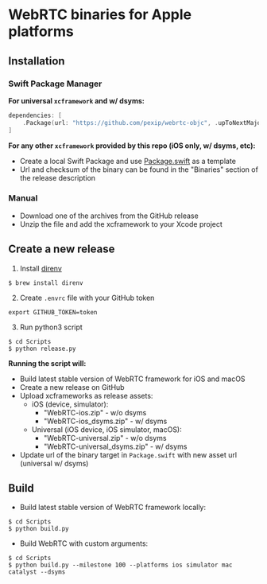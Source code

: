 # WebRTC binaries for Apple platforms

## Installation

### Swift Package Manager

**For universal `xcframework` and w/ dsyms:**

```swift
dependencies: [
    .Package(url: "https://github.com/pexip/webrtc-objc", .upToNextMajor("100.0.0"))
]
```

**For any other `xcframework` provided by this repo (iOS only, w/ dsyms, etc):**

- Create a local Swift Package and use [Package.swift](https://github.com/pexip/webrtc-objc/blob/master/Package.swift) as a template
- Url and checksum of the binary can be found in the "Binaries" section of the release description

### Manual

- Download one of the archives from the GitHub release
- Unzip the file and add the xcframework to your Xcode project

## Create a new release

1. Install [direnv](https://direnv.net)
```console
$ brew install direnv
```
2. Create `.envrc` file with your GitHub token
```
export GITHUB_TOKEN=token
```
3. Run python3 script
```console
$ cd Scripts
$ python release.py
```

**Running the script will:**
- Build latest stable version of WebRTC framework for iOS and macOS 
- Create a new release on GitHub
- Upload xcframeworks as release assets:
  - iOS (device, simulator):
    - "WebRTC-ios.zip" - w/o dsyms
    - "WebRTC-ios_dsyms.zip" - w/ dsyms
  - Universal (iOS device, iOS simulator, macOS):
    - "WebRTC-universal.zip" - w/o dsyms
    - "WebRTC-universal_dsyms.zip" - w/ dsyms
- Update url of the binary target in `Package.swift` with new asset url (universal w/ dsyms)

## Build

- Build latest stable version of WebRTC framework locally:

```console
$ cd Scripts
$ python build.py
```

- Build WebRTC with custom arguments:

```console
$ cd Scripts
$ python build.py --milestone 100 --platforms ios simulator mac catalyst --dsyms
```
